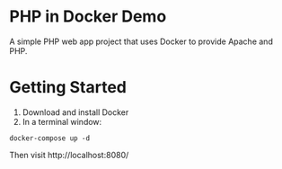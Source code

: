 # PHP in Docker Demo

A simple PHP web app project that uses Docker to provide Apache and PHP.

# Getting Started

1. Download and install Docker
2. In a terminal window:

```
docker-compose up -d
```

Then visit http://localhost:8080/
